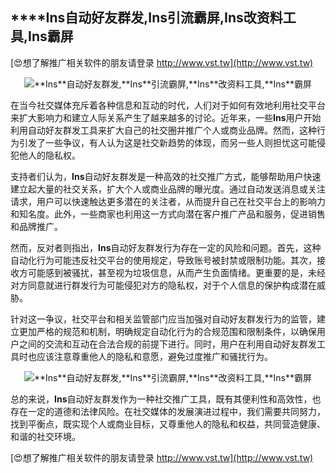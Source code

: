 ## ****Ins**自动好友群发,**Ins**引流霸屏,**Ins**改资料工具,**Ins**霸屏**

[😍想了解推广相关软件的朋友请登录 http://www.vst.tw](http://www.vst.tw)

 <center><img src="https://vst.tw/MP4/tuiguang/png/7.png" alt="**Ins**自动好友群发,**Ins**引流霸屏,**Ins**改资料工具,**Ins**霸屏"></center>

在当今社交媒体充斥着各种信息和互动的时代，人们对于如何有效地利用社交平台来扩大影响力和建立人际关系产生了越来越多的讨论。近年来，一些**Ins**用户开始利用自动好友群发工具来扩大自己的社交圈并推广个人或商业品牌。然而，这种行为引发了一些争议，有人认为这是社交新趋势的体现，而另一些人则担忧这可能侵犯他人的隐私权。

支持者们认为，**Ins**自动好友群发是一种高效的社交推广方式，能够帮助用户快速建立起大量的社交关系，扩大个人或商业品牌的曝光度。通过自动发送消息或关注请求，用户可以快速触达更多潜在的关注者，从而提升自己在社交平台上的影响力和知名度。此外，一些商家也利用这一方式向潜在客户推广产品和服务，促进销售和品牌推广。

然而，反对者则指出，**Ins**自动好友群发行为存在一定的风险和问题。首先，这种自动化行为可能违反社交平台的使用规定，导致账号被封禁或限制功能。其次，接收方可能感到被骚扰，甚至视为垃圾信息，从而产生负面情绪。更重要的是，未经对方同意就进行群发行为可能侵犯对方的隐私权，对于个人信息的保护构成潜在威胁。

针对这一争议，社交平台和相关监管部门应当加强对自动好友群发行为的监管，建立更加严格的规范和机制，明确规定自动化行为的合规范围和限制条件，以确保用户之间的交流和互动在合法合规的前提下进行。同时，用户在利用自动好友群发工具时也应该注意尊重他人的隐私和意愿，避免过度推广和骚扰行为。

 <center><img src="https://vst.tw/MP4/tuiguang/png/1.png" alt="**Ins**自动好友群发,**Ins**引流霸屏,**Ins**改资料工具,**Ins**霸屏"></center>

总的来说，**Ins**自动好友群发作为一种社交推广工具，既有其便利性和高效性，也存在一定的道德和法律风险。在社交媒体的发展演进过程中，我们需要共同努力，找到平衡点，既实现个人或商业目标，又尊重他人的隐私和权益，共同营造健康、和谐的社交环境。

[😍想了解推广相关软件的朋友请登录 http://www.vst.tw](http://www.vst.tw)



